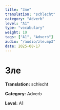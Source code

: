 ```yaml
---
title: "Зле"
translation: "schlecht"
category: "Adverb"
level: "A1"
type: "vocabulary"
weight: 10
tags: ["A1", "Adverb"]
audio: "/audio/zle.mp3"
date: 2025-08-17
---
```


# Зле

**Translation:** schlecht

**Category:** Adverb

**Level:** A1

